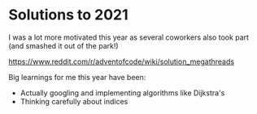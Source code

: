 # Solutions to 2021
I was a lot more motivated this year as several coworkers also took part (and smashed it out of the park!)

https://www.reddit.com/r/adventofcode/wiki/solution_megathreads

Big learnings for me this year have been:
* Actually googling and implementing algorithms like Dijkstra's
* Thinking carefully about indices


